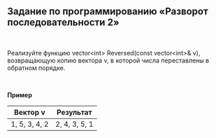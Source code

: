 Задание по программированию «Разворот последовательности 2»
-----------------------------------------------------------

 

Реализуйте функцию vector\<int\> Reversed(const vector\<int\>& v), возвращающую
копию вектора v, в которой числа переставлены в обратном порядке.

 

**Пример**

| Вектор v       | Результат     |
|----------------|---------------|
| 1, 5, 3, 4, 2  | 2, 4, 3, 5, 1 |
